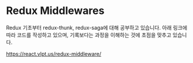 # Redux Middlewares

Redux 기초부터 redux-thunk, redux-saga에 대해 공부하고 있습니다.
아래 링크에 따라 코드를 작성하고 있으며, 기록보다는 과정을 이해하는 것에 초점을 맞추고 있습니다.

https://react.vlpt.us/redux-middleware/
